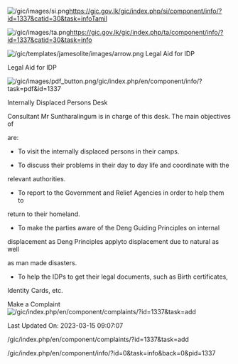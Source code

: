 <!-- Source: https://gic.gov.lk/gic/index.php/en/component/info/?id=1337&catid=30&task=info -->

![/gic/images/si.png](/gic/images/si.png)https://gic.gov.lk/gic/index.php/si/component/info/?id=1337&catid=30&task=infoTamil

![/gic/images/ta.png](/gic/images/ta.png)https://gic.gov.lk/gic/index.php/ta/component/info/?id=1337&catid=30&task=info

![/gic/templates/jamesolite/images/arrow.png](/gic/templates/jamesolite/images/arrow.png) Legal Aid for IDP

Legal Aid for IDP

![/gic/images/pdf_button.png](/gic/images/pdf_button.png)/gic/index.php/en/component/info/?task=pdf&id=1337

Internally Displaced Persons Desk

Consultant Mr Suntharalingum is in charge of this desk. The main objectives of

are:

 * To visit the internally displaced persons in their camps.

 * To discuss their problems in their day to day life and coordinate with the

 relevant authorities.

 * To report to the Government and Relief Agencies in order to help them to

 return to their homeland.

 * To make the parties aware of the Deng Guiding Principles on internal

 displacement as Deng Principles applyto displacement due to natural as well

 as man made disasters.

 * To help the IDPs to get their legal documents, such as Birth certificates,

 Identity Cards, etc.

Make a Complaint ![/gic/index.php/en/component/complaints/?id=1337&task=add](/gic/index.php/en/component/complaints/?id=1337&task=add)

Last Updated On: 2023-03-15 09:07:07

/gic/index.php/en/component/complaints/?id=1337&task=add

/gic/index.php/en/component/info/?id=0&task=info&back=0&pid=1337